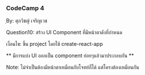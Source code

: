 ### CodeCamp 4 ###
ฺBy: ศุภวิชญ์ เจริญเวช

Question10:
  สร้าง UI Component ที่มีหน้าตาดังที่กำหนด

  เงื่อนไข:
  ขึ้น project โดยใช้ create-react-app
  
  ** มีการแบ่ง UI ออกเป็น component ย่อยๆแล้วมาประกอบกัน **

  Note: ไม่จำเป็นต้องมีหน้าตาเหมือนกับโจทย์ก็ได้ แต่โครงต้องเหมือนกัน